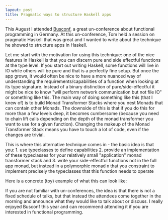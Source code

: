 ```yaml
---
layout: post
title: Pragmatic ways to structure Haskell apps
---
```


This August I attended [Busconf](), a great un-conference about functional programming in Germany. At this un-conference, Tom held a session on pragmatic Haskell that was great and I wanted to write about the technique he showed to structure apps in Haskell.

Let me start with the motivation for using this technique: one of the nice features in Haskell is that you can discern pure and side effectful functions at the type level. If you start out writing Haskell, some functions will live in IO while others will be pure and that is a perfectly fine setup. But once the app grows, it would often be nice to have a more nuanced way of understanding the requirements/capabilities of a function when looking at its type signature. Instead of a binary distinction of pure/side-effectful it might be nice to know "will perform network communication but not file IO" or something like this. The main way of doing something like this (that I knew of) is to build Monad Transformer Stacks where you nest Monads that can contain other Monads. The downside of this is that if you do this for more than a few levels deep, it becomes cumbersome (because you need to chain lift calls depending on the depth of the monad transformer you want to use for a given function). Changing the makeup of the Monad Transformer Stack means you have to touch a lot of code, even if the changes are trivial.

This is where this alternative technique comes in - the basic idea is that you:
    1. use typeclasses to define capabilities
    2. provide an implementation of these typeclasses for your relatively small "application" monad transformer stack and
    3. write your side-effectful functions not in the full app monad, but instead in a polymorphic monad `m` that you constraint to implement precisely the typeclasses that this function needs to operate

Here is a concrete (toy) example of what this can look like:




If you are not familiar with un-conferences, the idea is that there is not a fixed schedule of talks, but that instead the attendees come together in the morning and announce what they would like to talk about or discuss. I really enjoyed Busconf this year and can recommend attending it if you are interested in functional programming.
